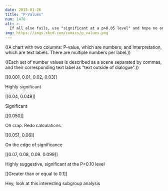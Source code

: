 ```yaml
---
date: 2015-01-26
title: "P-Values"
num: 1478
alt: >-
  If all else fails, use "significant at a p>0.05 level" and hope no one notices.
img: https://imgs.xkcd.com/comics/p_values.png
---
```

((A chart with two columns: P-value, which are numbers; and Interpretation, which are text labels. There are multiple numbers per label.))

((Each set of number values is described as a scene separated by commas, and their corresponding text label as "text outside of dialogue".))

[[0.001, 0.01, 0.02, 0.03]]

Highly significant

[[0.04, 0.049]]

Significant

[[0.050]]

Oh crap. Redo calculations.

[[0.051, 0.06]]

On the edge of significance

[[0.07, 0.08, 0.09. 0.099]]

Highly suggestive, significant at the P<0.10 level

[[Greater than or equal to 0.1]]

Hey, look at this interesting subgroup analysis

